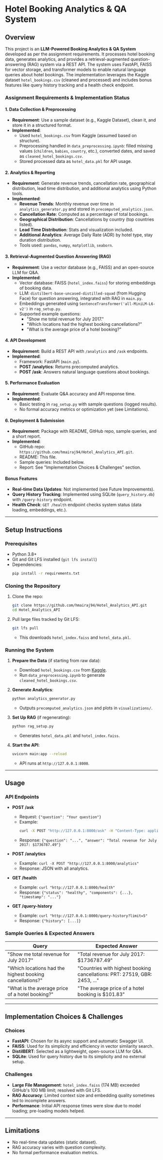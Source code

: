 # Hotel Booking Analytics & QA System

## Overview

This project is an **LLM-Powered Booking Analytics & QA System** developed as per the assignment requirements. It processes hotel booking data, generates analytics, and provides a retrieval-augmented question-answering (RAG) system via a REST API. The system uses FastAPI, FAISS for vector storage, and transformer models to enable natural language queries about hotel bookings. The implementation leverages the Kaggle dataset `hotel_bookings.csv` (cleaned and processed) and includes bonus features like query history tracking and a health check endpoint.

### Assignment Requirements & Implementation Status

#### 1. Data Collection & Preprocessing
- **Requirement**: Use a sample dataset (e.g., Kaggle Dataset), clean it, and store it in a structured format.
- **Implemented**: 
  - Used `hotel_bookings.csv` from Kaggle (assumed based on structure).
  - Preprocessing handled in `data_preprocessing.ipynb`: filled missing values (`children`, `babies`, `country`, etc.), converted dates, and saved as `cleaned_hotel_bookings.csv`.
  - Stored processed data as `hotel_data.pkl` for API usage.

#### 2. Analytics & Reporting
- **Requirement**: Generate revenue trends, cancellation rate, geographical distribution, lead time distribution, and additional analytics using Python tools.
- **Implemented**:
  - **Revenue Trends**: Monthly revenue over time in `analytics_generator.py` and stored in `precomputed_analytics.json`.
  - **Cancellation Rate**: Computed as a percentage of total bookings.
  - **Geographical Distribution**: Cancellations by country (top countries listed).
  - **Lead Time Distribution**: Stats and visualization included.
  - **Additional Analytics**: Average Daily Rate (ADR) by hotel type, stay duration distribution.
  - Tools used: `pandas`, `numpy`, `matplotlib`, `seaborn`.

#### 3. Retrieval-Augmented Question Answering (RAG)
- **Requirement**: Use a vector database (e.g., FAISS) and an open-source LLM for Q&A.
- **Implemented**:
  - Vector database: FAISS (`hotel_index.faiss`) for storing embeddings of booking data.
  - LLM: `distilbert-base-uncased-distilled-squad` (from Hugging Face) for question answering, integrated with RAG in `main.py`.
  - Embeddings generated using `SentenceTransformer('all-MiniLM-L6-v2')` in `rag_setup.py`.
  - Supported example questions:
    - "Show me total revenue for July 2017."
    - "Which locations had the highest booking cancellations?"
    - "What is the average price of a hotel booking?"

#### 4. API Development
- **Requirement**: Build a REST API with `/analytics` and `/ask` endpoints.
- **Implemented**:
  - Framework: FastAPI (`main.py`).
  - **POST /analytics**: Returns precomputed analytics.
  - **POST /ask**: Answers natural language questions about bookings.

#### 5. Performance Evaluation
- **Requirement**: Evaluate Q&A accuracy and API response time.
- **Implemented**:
  - Basic testing in `rag_setup.py` with sample questions (logged results).
  - No formal accuracy metrics or optimization yet (see Limitations).

#### 6. Deployment & Submission
- **Requirement**: Package with README, GitHub repo, sample queries, and a short report.
- **Implemented**:
  - GitHub repo: `https://github.com/hmairaj94/Hotel_Analytics_API.git`.
  - README: This file.
  - Sample queries: Included below.
  - Report: See "Implementation Choices & Challenges" section.

#### Bonus Features
- **Real-time Data Updates**: Not implemented (see Future Improvements).
- **Query History Tracking**: Implemented using SQLite (`query_history.db`) with `/query-history` endpoint.
- **Health Check**: `GET /health` endpoint checks system status (data loading, embeddings, etc.).

---

## Setup Instructions

### Prerequisites
- Python 3.8+
- Git and Git LFS installed (`git lfs install`)
- Dependencies:
  ```bash
  pip install -r requirements.txt
  ```

### Cloning the Repository
1. Clone the repo:
   ```bash
   git clone https://github.com/hmairaj94/Hotel_Analytics_API.git
   cd Hotel_Analytics_API
   ```
2. Pull large files tracked by Git LFS:
   ```bash
   git lfs pull
   ```
   - This downloads `hotel_index.faiss` and `hotel_data.pkl`.

### Running the System
1. **Prepare the Data** (if starting from raw data):
   - Download `hotel_bookings.csv` from [Kaggle](https://www.kaggle.com/datasets/jessemostipak/hotel-booking-demand).
   - Run `data_preprocessing.ipynb` to generate `cleaned_hotel_bookings.csv`.

2. **Generate Analytics**:
   ```bash
   python analytics_generator.py
   ```
   - Outputs `precomputed_analytics.json` and plots in `visualizations/`.

3. **Set Up RAG** (if regenerating):
   ```bash
   python rag_setup.py
   ```
   - Generates `hotel_data.pkl` and `hotel_index.faiss`.

4. **Start the API**:
   ```bash
   uvicorn main:app --reload
   ```
   - API runs at `http://127.0.0.1:8000`.

---

## Usage

### API Endpoints
- **POST /ask**
  - Request: `{"question": "Your question"}`
  - Example: 
    ```bash
    curl -X POST "http://127.0.0.1:8000/ask" -H "Content-Type: application/json" -d '{"question": "Show me total revenue for July 2017"}'
    ```
  - Response: `{"question": "...", "answer": "Total revenue for July 2017: $1736787.49"}`

- **POST /analytics**
  - Example: `curl -X POST "http://127.0.0.1:8000/analytics"`
  - Response: JSON with all analytics.

- **GET /health**
  - Example: `curl "http://127.0.0.1:8000/health"`
  - Response: `{"status": "healthy", "components": {...}, "timestamp": "..."}`

- **GET /query-history**
  - Example: `curl "http://127.0.0.1:8000/query-history?limit=5"`
  - Response: `{"history": [...]}`

### Sample Queries & Expected Answers
| Query                                      | Expected Answer                              |
|--------------------------------------------|----------------------------------------------|
| "Show me total revenue for July 2017"      | "Total revenue for July 2017: $1736787.49"  |
| "Which locations had the highest booking cancellations?" | "Countries with highest booking cancellations: PRT: 27519, GBR: 2453, ..." |
| "What is the average price of a hotel booking?" | "The average price of a hotel booking is $101.83" |

---

## Implementation Choices & Challenges

### Choices
- **FastAPI**: Chosen for its async support and automatic Swagger UI.
- **FAISS**: Used for its simplicity and efficiency in vector similarity search.
- **DistilBERT**: Selected as a lightweight, open-source LLM for Q&A.
- **SQLite**: Used for query history due to its simplicity and no external setup.

### Challenges
- **Large File Management**: `hotel_index.faiss` (174 MB) exceeded GitHub's 100 MB limit; resolved with Git LFS.
- **RAG Accuracy**: Limited context size and embedding quality sometimes led to incomplete answers.
- **Performance**: Initial API response times were slow due to model loading; pre-loading models helped.

---

## Limitations
- No real-time data updates (static dataset).
- RAG accuracy varies with question complexity.
- No formal performance evaluation metrics.

